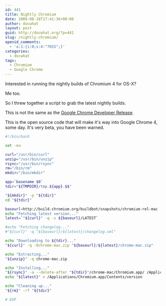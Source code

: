 ```yaml
---
id: 441
title: Nightly Chromium
date: 2009-08-18T17:41:36+00:00
author: docwhat
layout: post
guid: http://docwhat.org/?p=441
slug: /nightly-chromium/
openid_comments:
  - 'a:1:{i:0;s:4:"7015";}'
categories:
  - docwhat
tags:
  - Chromium
  - Google Chrome
---
```

Interested in running the nightly builds of Chromium 4 for OS-X?

Me too.

So I threw together a script to grab the latest nightly builds.

This is not the same as the [Google Chrome Developer Release](http://www.google.com/chrome/intl/en/eula_dev.html?dl=mac).

This is the open source code that will make it's way into Google Chrome 4, some day. It's very beta, you have been warned.

``` bash
#!/bin/bash

set -eu

curl="/usr/bin/curl"
unzip="/usr/bin/unzip"
rsync="/usr/bin/rsync"
rm="/bin/rm"
mkdir="/bin/mkdir"

app=`basename $0`
tdir="${TMPDIR}/tmp.${app}.$$"

"${mkdir}" -p "${tdir}"
cd "${tdir}"

baseurl=http://build.chromium.org/buildbot/snapshots/chromium-rel-mac
echo "Fetching latest version..."
latest=`"${curl}" -q -s ${baseurl}/LATEST`

#echo "Fetching changelog..."
#"${curl}" -q "${baseurl}/${latest}/changelog.xml"

echo "Downloading to ${tdir}..."
"${curl}" -q -Ochrome-mac.zip "${baseurl}/${latest}/chrome-mac.zip"

echo "Extracting..."
"${unzip}" -q chrome-mac.zip

echo "Installing..."
"${rsync}" -a --delete-after "${tdir}"/chrome-mac/Chromium.app/ /Applications/Chromium.app/
echo "${latest}" > /Applications/Chromium.app/Contents/version

echo "Cleaning up..."
"${rm}" -rf "${tdir}"

# EOF
```
